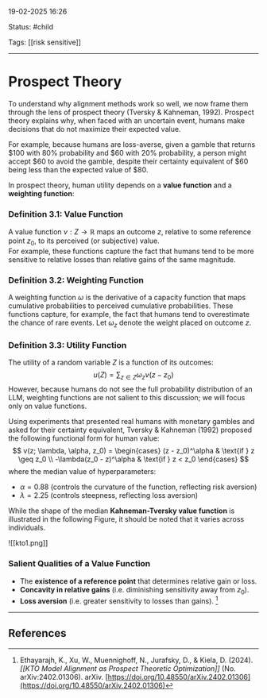 
19-02-2025 16:26

Status: #child

Tags: [[risk sensitive]]

---
# Prospect Theory

To understand why alignment methods work so well, we now frame them through the lens of prospect theory (Tversky & Kahneman, 1992). Prospect theory explains why, when faced with an uncertain event, humans make decisions that do not maximize their expected value. 

For example, because humans are loss-averse, given a gamble that returns $100 with 80% probability and $60 with 20% probability, a person might accept $60 to avoid the gamble, despite their certainty equivalent of $60 being less than the expected value of $80.

In prospect theory, human utility depends on a **value function** and a **weighting function**:

### Definition 3.1: Value Function  
A value function $v: Z \to \mathbb{R}$ maps an outcome $z$, relative to some reference point $z_0$, to its perceived (or subjective) value.  
For example, these functions capture the fact that humans tend to be more sensitive to relative losses than relative gains of the same magnitude.

### Definition 3.2: Weighting Function  
A weighting function $\omega$ is the derivative of a capacity function that maps cumulative probabilities to perceived cumulative probabilities. These functions capture, for example, the fact that humans tend to overestimate the chance of rare events. Let $\omega_z$ denote the weight placed on outcome $z$.

### Definition 3.3: Utility Function  
The utility of a random variable $Z$ is a function of its outcomes:
$$ u(Z) = \sum_{z \in Z} \omega_z v(z - z_0) $$
However, because humans do not see the full probability distribution of an LLM, weighting functions are not salient to this discussion; we will focus only on value functions.  

Using experiments that presented real humans with monetary gambles and asked for their certainty equivalent, Tversky & Kahneman (1992) proposed the following functional form for human value:
$$
v(z; \lambda, \alpha, z_0) =
\begin{cases} 
(z - z_0)^\alpha & \text{if } z \geq z_0 \\
-\lambda(z_0 - z)^\alpha & \text{if } z < z_0
\end{cases}
$$
where the median value of hyperparameters:  
- $\alpha = 0.88$ (controls the curvature of the function, reflecting risk aversion)  
- $\lambda = 2.25$ (controls steepness, reflecting loss aversion)  

While the shape of the median **Kahneman-Tversky value function** is illustrated in the following Figure, it should be noted that it varies across individuals.

![[kto1.png]]

### Salient Qualities of a Value Function  
- The **existence of a reference point** that determines relative gain or loss.  
- **Concavity in relative gains** (i.e. diminishing sensitivity away from $z_0$).  
- **Loss aversion** (i.e. greater sensitivity to losses than gains).  [^1]

---
## References

[^1]: Ethayarajh, K., Xu, W., Muennighoff, N., Jurafsky, D., & Kiela, D. (2024). _[[KTO Model Alignment as Prospect Theoretic Optimization]]_ (No. arXiv:2402.01306). arXiv. [https://doi.org/10.48550/arXiv.2402.01306](https://doi.org/10.48550/arXiv.2402.01306)